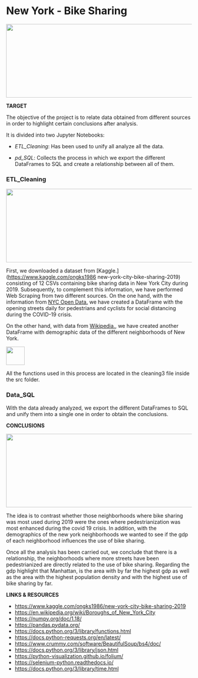 # New York - Bike Sharing


<img src="fotos/sky.jpg?raw=true" width="800" height="200" />

**TARGET**

The objective of the project is to relate data obtained from different sources in order to highlight certain conclusions 
after analysis.  

It is divided into two Jupyter Notebooks:
* *ETL_Cleaning*: Has been used to unify all analyze all the data.

* *pd_SQL*: Collects the process in which we export the different DataFrames to SQL and create a relationship between all of them.

### ETL_Cleaning
<img src = "FOTOS/ff.jpg?raw=true" width="800" height="200">

First, we downloaded a dataset from [Kaggle.](https://www.kaggle.com/ongks1986 new-york-city-bike-sharing-2019) consisting of 12 CSVs containing bike sharing data in New York City during 2019.
Subsequently, to complement this information, we have  performed Web Scraping from two different sources.
On the one hand, with the information from [NYC Open Data.](https://data.cityofnewyork.us/Health/Open-Streets-Locations/uiay-nctu) 
we have created a DataFrame with the opening streets daily 
for pedestrians and cyclists for social distancing during the COVID-19 crisis.

On the other hand, with data from [Wikipedia.](https://en.wikipedia.org/wiki/Boroughs_of_New_York_City), we have created another DataFrame with demographic data of the different neighborhoods of New York.

<img src = "FOTOS/py.jpg?raw=true" width="50" height="50">

All the functions used in this process are located in the cleaning3 file inside the src folder.

### Data_SQL

With the data already analyzed, we export the different DataFrames to SQL and unify them into a single one in order to obtain the conclusions.

**CONCLUSIONS**

<img src = "fotos/wall.jpg?raw=true" width="800" height="200">


The idea is to contrast whether those neighborhoods where bike sharing was most used during 2019 were the ones where pedestrianization was most enhanced during the covid 19 crisis.
In addition, with the demographics of the new york neighborhoods we wanted to see if the gdp of each neighborhood influences the use of bike sharing.

Once all the analysis has been carried out, we conclude that there is a relationship, the neighborhoods where more streets have been pedestrianized are directly related to the use of bike sharing. Regarding the gdp highlight that Manhattan, is the area with by far the highest gdp as well as the area with the highest population density and  with the highest use of bike sharing by far.

**LINKS & RESOURCES**
* https://www.kaggle.com/ongks1986/new-york-city-bike-sharing-2019
* https://en.wikipedia.org/wiki/Boroughs_of_New_York_City
* https://numpy.org/doc/1.18/
* https://pandas.pydata.org/
* https://docs.python.org/3/library/functions.html
* https://docs.python-requests.org/en/latest/
* https://www.crummy.com/software/BeautifulSoup/bs4/doc/
* https://docs.python.org/3/library/json.html
* https://python-visualization.github.io/folium/
* https://selenium-python.readthedocs.io/
* https://docs.python.org/3/library/time.html
